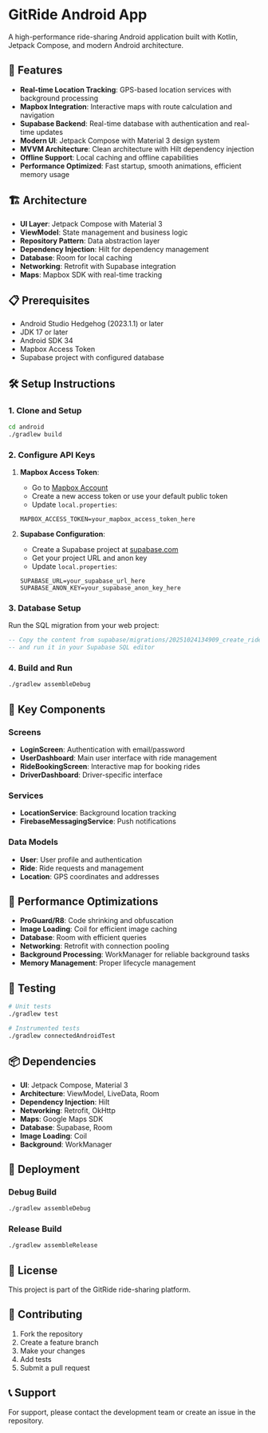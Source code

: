 # GitRide Android App

A high-performance ride-sharing Android application built with Kotlin, Jetpack Compose, and modern Android architecture.

## 🚀 Features

- **Real-time Location Tracking**: GPS-based location services with background processing
- **Mapbox Integration**: Interactive maps with route calculation and navigation
- **Supabase Backend**: Real-time database with authentication and real-time updates
- **Modern UI**: Jetpack Compose with Material 3 design system
- **MVVM Architecture**: Clean architecture with Hilt dependency injection
- **Offline Support**: Local caching and offline capabilities
- **Performance Optimized**: Fast startup, smooth animations, efficient memory usage

## 🏗️ Architecture

- **UI Layer**: Jetpack Compose with Material 3
- **ViewModel**: State management and business logic
- **Repository Pattern**: Data abstraction layer
- **Dependency Injection**: Hilt for dependency management
- **Database**: Room for local caching
- **Networking**: Retrofit with Supabase integration
- **Maps**: Mapbox SDK with real-time tracking

## 📋 Prerequisites

- Android Studio Hedgehog (2023.1.1) or later
- JDK 17 or later
- Android SDK 34
- Mapbox Access Token
- Supabase project with configured database

## 🛠️ Setup Instructions

### 1. Clone and Setup

```bash
cd android
./gradlew build
```

### 2. Configure API Keys

1. **Mapbox Access Token**:
   - Go to [Mapbox Account](https://account.mapbox.com/)
   - Create a new access token or use your default public token
   - Update `local.properties`:
   ```properties
   MAPBOX_ACCESS_TOKEN=your_mapbox_access_token_here
   ```

2. **Supabase Configuration**:
   - Create a Supabase project at [supabase.com](https://supabase.com)
   - Get your project URL and anon key
   - Update `local.properties`:
   ```properties
   SUPABASE_URL=your_supabase_url_here
   SUPABASE_ANON_KEY=your_supabase_anon_key_here
   ```

### 3. Database Setup

Run the SQL migration from your web project:
```sql
-- Copy the content from supabase/migrations/20251024134909_create_ride_sharing_schema.sql
-- and run it in your Supabase SQL editor
```

### 4. Build and Run

```bash
./gradlew assembleDebug
```

## 📱 Key Components

### Screens
- **LoginScreen**: Authentication with email/password
- **UserDashboard**: Main user interface with ride management
- **RideBookingScreen**: Interactive map for booking rides
- **DriverDashboard**: Driver-specific interface

### Services
- **LocationService**: Background location tracking
- **FirebaseMessagingService**: Push notifications

### Data Models
- **User**: User profile and authentication
- **Ride**: Ride requests and management
- **Location**: GPS coordinates and addresses

## 🔧 Performance Optimizations

- **ProGuard/R8**: Code shrinking and obfuscation
- **Image Loading**: Coil for efficient image caching
- **Database**: Room with efficient queries
- **Networking**: Retrofit with connection pooling
- **Background Processing**: WorkManager for reliable background tasks
- **Memory Management**: Proper lifecycle management

## 🧪 Testing

```bash
# Unit tests
./gradlew test

# Instrumented tests
./gradlew connectedAndroidTest
```

## 📦 Dependencies

- **UI**: Jetpack Compose, Material 3
- **Architecture**: ViewModel, LiveData, Room
- **Dependency Injection**: Hilt
- **Networking**: Retrofit, OkHttp
- **Maps**: Google Maps SDK
- **Database**: Supabase, Room
- **Image Loading**: Coil
- **Background**: WorkManager

## 🚀 Deployment

### Debug Build
```bash
./gradlew assembleDebug
```

### Release Build
```bash
./gradlew assembleRelease
```

## 📄 License

This project is part of the GitRide ride-sharing platform.

## 🤝 Contributing

1. Fork the repository
2. Create a feature branch
3. Make your changes
4. Add tests
5. Submit a pull request

## 📞 Support

For support, please contact the development team or create an issue in the repository.
